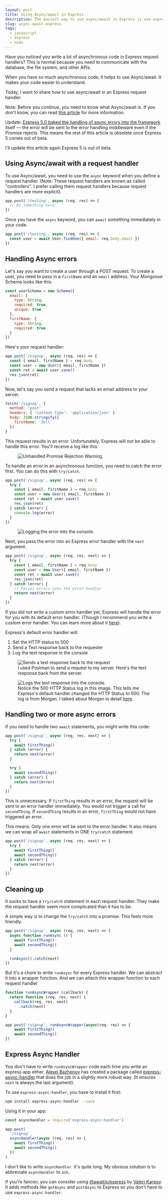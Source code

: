 ```yaml
---
layout: post
title: Using Async/await in Express
description: The easiest way to use async/await in Express is use express-async-handler. This article shows you why, and how you can use it.
slug: async-await-express
tags:
  - javascript
  - express
  - node
---
```


Have you noticed you write a lot of asynchronous code in Express request handlers? This is normal because you need to communicate with the database, the file system, and other APIs.

When you have so much asynchronous code, it helps to use Async/await. It makes your code easier to understand.

Today, I want to share how to use async/await in an Express request handler.

<!-- more -->

Note: Before you continue, you need to know what Async/await is. If you don't know, you can read [this article][1] for more information.

Update: [Express 5.0 baked the handling of async errors into the framework](https://expressjs.com/en/guide/migrating-5.html#rejected-promises) itself — the error will be sent to the error handling middleware even if the Promise rejects. This means the rest of this article is obselete once Express 5 comes out of beta.

I'll update this article again Express 5 is out of beta.

## Using Async/await with a request handler

To use Async/await, you need to use the `async` keyword when you define a request handler. (Note: These request handlers are known as called "controllers". I prefer calling them request handlers because request handlers are more explicit).

```js
app.post('/testing', async (req, res) => {
  // Do something here
})
```

Once you have the `async` keyword, you can `await` something immediately in your code.

```js
app.post('/testing', async (req, res) => {
  const user = await User.findOne({ email: req.body.email })
})
```

## Handling Async errors

Let's say you want to create a user through a POST request. To create a user, you need to pass in a `firstName` and an `email` address. Your Mongoose Schema looks like this:

```js
const userSchema = new Schema({
  email: {
    type: String,
    required: true,
    unique: true
  },
  firstName: {
    type: String,
    required: true
  }
})
```

Here's your request handler:

```js
app.post('/signup', async (req, res) => {
  const { email, firstName } = req.body
  const user = new User({ email, firstName })
  const ret = await user.save()
  res.json(ret)
})
```

Now, let's say you send a request that lacks an email address to your server.

```js
fetch('/signup', {
  method: 'post'
  headers: { 'Content-Type': 'application/json' }
  body: JSON.stringify({
    firstName: 'Zell'
  })
}
```

This request results in an error. Unfortunately, Express will not be able to handle this error. You'll receive a log like this:

<figure role="figure"><img src="/images/2019/async-await-express/unhandled-error.png" alt="Unhandled Promise Rejection Warning."></figure>

To handle an error in an asynchronous function, you need to catch the error first. You can do this with `try/catch`.

```js
app.post('/signup', async (req, res) => {
  try {
    const { email, firstName } = req.body
    const user = new User({ email, firstName })
    const ret = await user.save()
    res.json(ret)
  } catch (error) {
    console.log(error)
  }
})
```

<figure role="figure"><img src="/images/2019/async-await-express/console-log-error.png" alt="Logging the error into the console."></figure>

Next, you pass the error into an Express error handler with the `next` argument.

```js
app.post('/signup', async (req, res, next) => {
  try {
    const { email, firstName } = req.body
    const user = new User({ email, firstName })
    const ret = await user.save()
    res.json(ret)
  } catch (error) {
    // Passes errors into the error handler
    return next(error)
  }
})
```

If you did not write a custom error handler yet, Express will handle the error for you with its default error handler. (Though I recommend you write a custom error handler. You can learn more about it [here][2]).

Express's default error handler will:

1. Set the HTTP status to 500
2. Send a Text response back to the requester
3. Log the text response in the console

<figure role="figure" aria-label="I used Postman to send a request to my server. Here's the text response back from the server."><img src="/images/2019/async-await-express/default-error-handler-response.png" alt="Sends a text response back to the request"><figcaption>I used Postman to send a request to my server. Here's the text response back from the server. </figcaption></figure>

<figure role="figure" aria-label="Notice the 500 HTTP Status log in this image. This tells me Express's default handler changed the HTTP Status to 500."><img src="/images/2019/async-await-express/default-error-handler-log.png" alt="Logs the text response into the console."><figcaption>Notice the 500 HTTP Status log in this image. This tells me Express's default handler changed the HTTP Status to 500. The log is from Morgan. I talked about Morgan in detail <a href="/blog/express-middlewares"> here</a>. </figcaption></figure>

## Handling two or more async errors

If you need to handle two `await` statements, you might write this code:

```js
app.post('/signup', async (req, res, next) => {
  try {
    await firstThing()
  } catch (error) {
    return next(error)
  }

  try {
    await secondThing()
  } catch (error) {
    return next(error)
  }
})
```

This is unnecessary. If `firstThing` results in an error, the request will be sent to an error handler immediately. You would not trigger a call for `secondThing`. If `secondThing` results in an error, `firstThing` would not have triggered an error.

This means: Only one error will be sent to the error handler. It also means we can wrap all `await` statements in ONE `try/catch` statement.

```js
app.post('/signup', async (req, res, next) => {
  try {
    await firstThing()
    await secondThing()
  } catch (error) {
    return next(error)
  }
})
```

## Cleaning up

It sucks to have a `try/catch` statement in each request handler. They make the request handler seem more complicated than it has to be.

A simple way is to change the `try/catch` into a promise. This feels more friendly.

```js
app.post('/signup', async (req, res, next) => {
  async function runAsync () {
    await firstThing()
    await secondThing()
  }

  runAsync().catch(next)
})
```

But it's a chore to write `runAsync` for every Express handler. We can abstract it into a wrapper function. And we can attach this wrapper function to each request handler

```js
function runAsyncWrapper (callback) {
  return function (req, res, next) {
    callback(req, res, next)
      .catch(next)
  }
}

app.post('/signup', runAsyncWrapper(async(req, res) => {
    await firstThing()
    await secondThing()
})
```

## Express Async Handler

You don't have to write `runAsyncWrapper` code each time you write an express app either. [Alexei Bazhenov][3] has created a package called [express-async-handler][4] that does the job in a slightly more robust way. (It ensures `next` is always the last argument).

To use `express-async-handler`, you have to install it first:

```bash
npm install express-async-handler --save
```

Using it in your app:

```js
const asyncHandler = require('express-async-handler')

app.post(
  '/signup',
  asyncHandler(async (req, res) => {
    await firstThing()
    await secondThing()
  })
)
```

I don't like to write `asyncHandler`. It's quite long. My obvious solution is to abbreviate `asyncHandler` to `ash`.

If you're fancier, you can consider using [@awaitjs/express][5] by [Valeri Karpov][6]. It adds methods like `getAsync` and `postAsync` to Express so you don't have to use `express-async-handler`.

[1]: /blog/async-await
[2]: https://zellwk.com/blog/express-errors/ 'Handling express errors'
[3]: https://github.com/Abazhenov
[4]: https://www.npmjs.com/package/express-async-handler
[5]: https://www.npmjs.com/package/@awaitjs/express
[6]: https://twitter.com/code_barbarian
